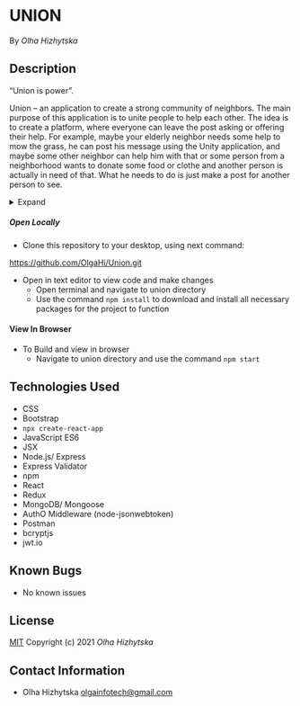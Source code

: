 # **UNION**
By _Olha Hizhytska_

## Description
“Union is power”.

Union – an application to create a strong community of neighbors. The main purpose of this application is to unite people to help each other. The idea is to create a platform, where everyone can leave the post asking or offering their help. For example, maybe your elderly neighbor needs some help to mow the grass, he can post his message using the Unity application, and maybe some other neighbor can help him with that or some person from a neighborhood wants to donate some food or clothe and another person is actually in need of that. What he needs to do is just make a post for another person to see. 

<details>
  <summary>Expand</summary>
  
- User should be able to create/edit/delete an account
- User should be able log in and log out
- The programm should display list of registered neighbors
- Registered User should be able to make a post
- Registered User should be able to see the posts


</details>

##### Open Locally

- Clone this repository to your desktop, using next command:

 https://github.com/OlgaHi/Union.git 

- Open in text editor to view code and make changes
  - Open terminal and navigate to union directory
  - Use the command `npm install` to download and install all necessary packages for the project to function

#### View In Browser

- To Build and view in browser
  - Navigate to union directory and use the command `npm start`
  

## Technologies Used

- CSS
- Bootstrap
- `npx create-react-app`
- JavaScript ES6
- JSX
- Node.js/ Express
- Express Validator
- npm
- React
- Redux
- MongoDB/ Mongoose
- AuthO Middleware (node-jsonwebtoken)
- Postman
- bcryptjs
- jwt.io

## Known Bugs

- No known issues

## License

[MIT](https://en.wikipedia.org/wiki/MIT_License)
Copyright (c) 2021 _Olha Hizhytska_

## Contact Information

- Olha Hizhytska olgainfotech@gmail.com
